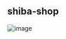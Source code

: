 ## shiba-shop
![image](https://github.com/user-attachments/assets/fe32ac77-8c00-4067-b061-595e6f56535c)
